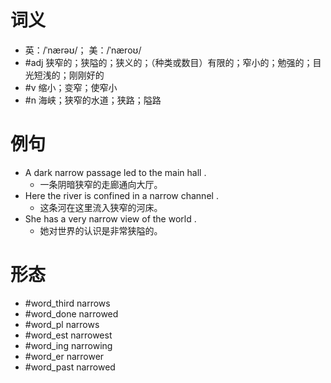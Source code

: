 # 词义
- 英：/ˈnærəʊ/； 美：/ˈnæroʊ/
- #adj 狭窄的；狭隘的；狭义的；（种类或数目）有限的；窄小的；勉强的；目光短浅的；刚刚好的
- #v 缩小；变窄；使窄小
- #n 海峡；狭窄的水道；狭路；隘路
# 例句
- A dark narrow passage led to the main hall .
	- 一条阴暗狭窄的走廊通向大厅。
- Here the river is confined in a narrow channel .
	- 这条河在这里流入狭窄的河床。
- She has a very narrow view of the world .
	- 她对世界的认识是非常狭隘的。
# 形态
- #word_third narrows
- #word_done narrowed
- #word_pl narrows
- #word_est narrowest
- #word_ing narrowing
- #word_er narrower
- #word_past narrowed
